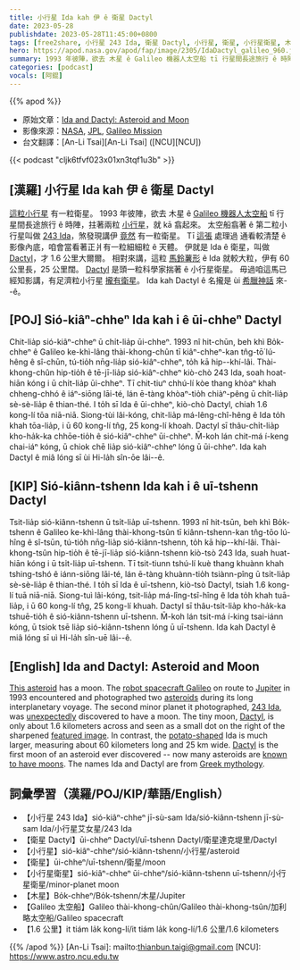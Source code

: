 ```yaml
---
title: 小行星 Ida kah 伊 ê 衛星 Dactyl
date: 2023-05-28
publishdate: 2023-05-28T11:45:00+0800
tags: [free2share, 小行星 243 Ida, 衛星 Dactyl, 小行星, 衛星, 小行星衛星, 木星, Galileo 太空船]
hero: https://apod.nasa.gov/apod/fap/image/2305/IdaDactyl_galileo_960.jpg
summary: 1993 年彼陣，欲去 木星 ê Galileo 機器人太空船 tī 行星間長途旅行 ê 時陣，拄著兩粒小行星。
categories: [podcast]
vocals: [阿錕]
---
```


{{% apod %}}

- 原始文章：[Ida and Dactyl: Asteroid and Moon](https://apod.nasa.gov/apod/ap230528.html)
- 影像來源：[NASA](https://www.nasa.gov/), [JPL](https://www.jpl.nasa.gov/), [Galileo Mission](https://solarsystem.nasa.gov/missions/galileo/overview/)
- 台文翻譯：[An-Li Tsai][An-Li Tsai] ([NCU][NCU])

{{< podcast "cljk6tfvf023x01xn3tqf1u3b" >}}

## [漢羅] 小行星 Ida kah 伊 ê 衛星 Dactyl
[這粒小行星][This asteroid] 有一粒衛星。
1993 年彼陣，欲去 木星 ê [Galileo 機器人太空船][robot spacecraft Galileo] tī 行星間長途旅行 ê 時陣，拄著兩粒 [小行星][asteroids]，就 kā 翕起來。
太空船翕著 ê 第二粒小行星叫做 [243 Ida][243 Ida]，煞發現講伊 [竟然][unexpectedly] 有一粒衛星。
Tī [這張][featured image] 處理過 通看較清楚 ê 影像內底，咱會當看著正爿有一粒細細粒 ê 天體。
伊就是 Ida ê 衛星，叫做 [Dactyl][Dactyl]，才 1.6 公里大爾爾。
相對來講，這粒 [馬鈴薯形][potato-shaped] ê Ida 就較大粒，伊有 60 公里長，25 公里闊。
[Dactyl][Dactyl] 是頭一粒科學家揣著 ê 小行星衛星。
毋過咱這馬已經知影講，有足濟粒小行星 [攏有衛星][known to have moons]。
Ida kah Dactyl ê 名攏是 ùi [希臘神話][Greek mythology] 來--ê。

## [POJ] Sió-kiâⁿ-chheⁿ Ida kah i ê ūi-chheⁿ Dactyl
Chit-lia̍p sió-kiâⁿ-chheⁿ ū chi̍t-lia̍p ūi-chheⁿ.
1993 nî hit-chūn, beh khì Bo̍k-chheⁿ ê Galileo ke-khì-lâng thài-khong-chûn tī kiâⁿ-chheⁿ-kan tn̂g-tō͘ lú-hêng ê sî-chūn, tú-tio̍h nn̄g-lia̍p sió-kiâⁿ-chheⁿ, to̍h kā hip--khí-lâi.
Thài-khong-chûn hip-tio̍h ê tē-jī-lia̍p sió-kiâⁿ-chheⁿ kiò-chò 243 Ida, soah hoat-hiān kóng i ū chi̍t-lia̍p ūi-chheⁿ.
Tī chit-tiuⁿ chhú-lí kòe thang khòaⁿ khah chheng-chhó ê iáⁿ-siōng lāi-té, lán ē-tàng khòaⁿ-tio̍h chiàⁿ-pêng ū chi̍t-lia̍p sè-sè-lia̍p ê thian-thé.
I to̍h sī Ida ê ūi-chheⁿ, kiò-chò Dactyl, chiah 1.6 kong-lí tōa niā-niā.
Siong-tùi lâi-kóng, chit-lia̍p má-lêng-chî-hêng ê Ida to̍h khah tōa-lia̍p, i ū 60 kong-lí tn̂g, 25 kong-lí khoah.
Dactyl sī thâu-chi̍t-lia̍p kho-ha̍k-ka chhōe-tio̍h ê sió-kiâⁿ-chheⁿ ūi-chheⁿ.
M̄-koh lán chit-má í-keng chai-iáⁿ kóng, ū chiok chē lia̍p sió-kiâⁿ-chheⁿ lóng ū ūi-chheⁿ.
Ida kah Dactyl ê miâ lóng sī ùi Hi-la̍h sîn-ōe lâi--ê.

## [KIP] Sió-kiânn-tshenn Ida kah i ê uī-tshenn Dactyl
Tsit-lia̍p sió-kiânn-tshenn ū tsi̍t-lia̍p uī-tshenn.
1993 nî hit-tsūn, beh khì Bo̍k-tshenn ê Galileo ke-khì-lâng thài-khong-tsûn tī kiânn-tshenn-kan tn̂g-tōo lú-hîng ê sî-tsūn, tú-tio̍h nn̄g-lia̍p sió-kiânn-tshenn, to̍h kā hip--khí-lâi.
Thài-khong-tsûn hip-tio̍h ê tē-jī-lia̍p sió-kiânn-tshenn kiò-tsò 243 Ida, suah huat-hiān kóng i ū tsi̍t-lia̍p uī-tshenn.
Tī tsit-tiunn tshú-lí kuè thang khuànn khah tshing-tshó ê iánn-siōng lāi-té, lán ē-tàng khuànn-tio̍h tsiànn-pîng ū tsi̍t-lia̍p sè-sè-lia̍p ê thian-thé.
I to̍h sī Ida ê uī-tshenn, kiò-tsò Dactyl, tsiah 1.6 kong-lí tuā niā-niā.
Siong-tuì lâi-kóng, tsit-lia̍p má-lîng-tsî-hîng ê Ida to̍h khah tuā-lia̍p, i ū 60 kong-lí tn̂g, 25 kong-lí khuah.
Dactyl sī thâu-tsi̍t-lia̍p kho-ha̍k-ka tshuē-tio̍h ê sió-kiânn-tshenn uī-tshenn.
M̄-koh lán tsit-má í-king tsai-iánn kóng, ū tsiok tsē lia̍p sió-kiânn-tshenn lóng ū uī-tshenn.
Ida kah Dactyl ê miâ lóng sī uì Hi-la̍h sîn-uē lâi--ê.

## [English] Ida and Dactyl: Asteroid and Moon
[This asteroid][This asteroid] has a moon.
The [robot spacecraft Galileo][robot spacecraft Galileo] on route to [Jupiter][Jupiter] in 1993 encountered and photographed two [asteroids][asteroids] during its long interplanetary voyage.
The second minor planet it photographed, [243 Ida][243 Ida], was [unexpectedly][unexpectedly] discovered to have a moon.
The tiny moon, [Dactyl][Dactyl], is only about 1.6 kilometers across and seen as a small dot on the right of the sharpened [featured image][featured image].
In contrast, the [potato-shaped][potato-shaped] Ida is much larger, measuring about 60 kilometers long and 25 km wide.
[Dactyl][Dactyl] is the first moon of an asteroid ever discovered -- now many asteroids are [known to have moons][known to have moons].
The names Ida and Dactyl are from [Greek mythology][Greek mythology].

## 詞彙學習（漢羅/POJ/KIP/華語/English）
- 【小行星 243 Ida】sió-kiâⁿ-chheⁿ jī-sù-sam Ida/sió-kiânn-tshenn jī-sù-sam Ida/小行星艾女星/243 Ida
- 【衛星 Dactyl】ūi-chheⁿ Dactyl/uī-tshenn Dactyl/衛星達克堤里/Dactyl
- 【小行星】sió-kiâⁿ-chheⁿ/sió-kiânn-tshenn/小行星/asteroid
- 【衛星】ūi-chheⁿ/uī-tshenn/衛星/moon
- 【小行星衛星】sió-kiâⁿ-chheⁿ ūi-chheⁿ/sió-kiânn-tshenn uī-tshenn/小行星衛星/minor-planet moon
- 【木星】Bo̍k-chheⁿ/Bo̍k-tshenn/木星/Jupiter
- 【Galileo 太空船】Galileo thài-khong-chûn/Galileo thài-khong-tsûn/加利略太空船/Galileo spacecraft
- 【1.6 公里】it tiám la̍k kong-lí/it tiám la̍k kong-lí/1.6 公里/1.6 kilometers

{{% /apod %}}
[An-Li Tsai]: mailto:thianbun.taigi@gmail.com
[NCU]: https://www.astro.ncu.edu.tw

[copyright]: https://apod.nasa.gov/apod/fap/lib/about_apod.html#srapply
[License]: https://creativecommons.org/licenses/by/2.0/

[This asteroid]:https://photojournal.jpl.nasa.gov/catalog/PIA00333
[robot spacecraft Galileo]:https://solarsystem.nasa.gov/missions/galileo/overview/#otp_quick_facts
[Jupiter]:https://solarsystem.nasa.gov/planets/jupiter/in-depth/
[asteroids]:https://solarsystem.nasa.gov/asteroids-comets-and-meteors/overview/
[243 Ida]:https://solarsystem.nasa.gov/asteroids-comets-and-meteors/asteroids/243-ida/in-depth/
[unexpectedly]:https://i.imgflip.com/eyvnj.jpg
[Dactyl]:https://en.wikipedia.org/wiki/Dactyl_(moon)
[featured image]:https://photojournal.jpl.nasa.gov/catalog/PIA00069
[potato-shaped]:https://apod.nasa.gov/apod/ap200401.html
[known to have moons]:https://apod.nasa.gov/apod/ap220927.html
[Greek mythology]:https://en.wikipedia.org/wiki/Greek_mythology

